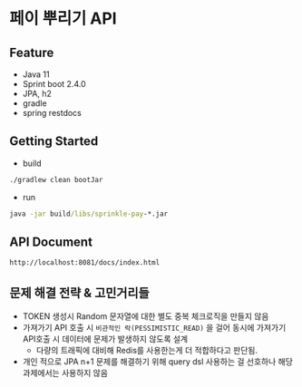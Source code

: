 # 페이 뿌리기 API

## Feature
* Java 11
* Sprint boot 2.4.0
* JPA, h2
* gradle
* spring restdocs

## Getting Started
* build
```cmd
./gradlew clean bootJar
```
* run
```cmd
java -jar build/libs/sprinkle-pay-*.jar
```

## API Document
```
http://localhost:8081/docs/index.html
```

## 문제 해결 전략 & 고민거리들
* TOKEN 생성시 Random 문자열에 대한 별도 중복 체크로직을 만들지 않음
* 가져가기 API 호출 시 `비관적인 락(PESSIMISTIC_READ)` 을 걸어 동시에 가져가기 API호출 시 데이터에 문제가 발생하지 않도록 설계
  * 다량의 트래픽에 대비해 Redis를 사용한는게 더 적합하다고 판단됨.
* 개인 적으로 JPA n+1 문제를 해결하기 위해 query dsl 사용하는 걸 선호하나 해당 과제에서는 사용하지 않음
 




